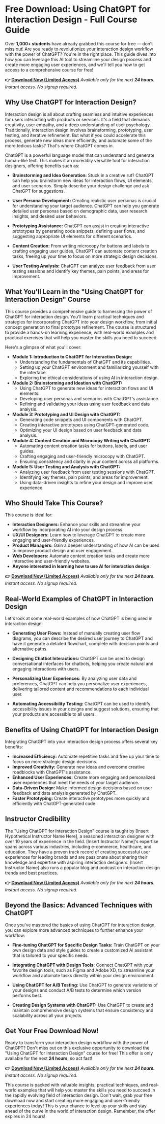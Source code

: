 # Free Download: Using ChatGPT for Interaction Design - Full Course Guide

Over **1,000+ students** have already grabbed this course for free — don’t miss out!
Are you ready to revolutionize your interaction design workflow with the power of ChatGPT? You're in the right place. This guide dives into how you can leverage this AI tool to streamline your design process and create more engaging user experiences, and we'll tell you how to get access to a comprehensive course for free!

**👉 [Download Now (Limited Access)](https://udemywork.com/using-chatgpt-for-interaction-design)**
_Available only for the next **24 hours**. Instant access. No signup required._

## Why Use ChatGPT for Interaction Design?

Interaction design is all about crafting seamless and intuitive experiences for users interacting with products or services. It's a field that demands creativity, user empathy, and a deep understanding of user psychology. Traditionally, interaction design involves brainstorming, prototyping, user testing, and iterative refinement. But what if you could accelerate this process, generate new ideas more efficiently, and automate some of the more tedious tasks? That's where ChatGPT comes in.

ChatGPT is a powerful language model that can understand and generate human-like text. This makes it an incredibly versatile tool for interaction designers, offering benefits such as:

*   **Brainstorming and Idea Generation:** Stuck in a creative rut? ChatGPT can help you brainstorm new ideas for interaction flows, UI elements, and user scenarios. Simply describe your design challenge and ask ChatGPT for suggestions.

*   **User Persona Development:** Creating realistic user personas is crucial for understanding your target audience. ChatGPT can help you generate detailed user personas based on demographic data, user research insights, and desired user behaviors.

*   **Prototyping Assistance:** ChatGPT can assist in creating interactive prototypes by generating code snippets, defining user flows, and suggesting appropriate UI elements for different scenarios.

*   **Content Creation:** From writing microcopy for buttons and labels to crafting engaging user guides, ChatGPT can automate content creation tasks, freeing up your time to focus on more strategic design decisions.

*   **User Testing Analysis:** ChatGPT can analyze user feedback from user testing sessions and identify key themes, pain points, and areas for improvement.

## What You'll Learn in the "Using ChatGPT for Interaction Design" Course

This course provides a comprehensive guide to harnessing the power of ChatGPT for interaction design. You'll learn practical techniques and strategies for incorporating ChatGPT into your design workflow, from initial concept generation to final prototype refinement. The course is structured to provide a hands-on learning experience, with real-world examples and practical exercises that will help you master the skills you need to succeed.

Here's a glimpse of what you'll cover:

*   **Module 1: Introduction to ChatGPT for Interaction Design:**
    *   Understanding the fundamentals of ChatGPT and its capabilities.
    *   Setting up your ChatGPT environment and familiarizing yourself with the interface.
    *   Exploring the ethical considerations of using AI in interaction design.
*   **Module 2: Brainstorming and Ideation with ChatGPT:**
    *   Using ChatGPT to generate new ideas for interaction flows and UI elements.
    *   Developing user personas and scenarios with ChatGPT's assistance.
    *   Refining and validating your ideas using user feedback and data analysis.
*   **Module 3: Prototyping and UI Design with ChatGPT:**
    *   Generating code snippets and UI components with ChatGPT.
    *   Creating interactive prototypes using ChatGPT-generated code.
    *   Optimizing your UI design based on user feedback and data analysis.
*   **Module 4: Content Creation and Microcopy Writing with ChatGPT:**
    *   Automating content creation tasks for buttons, labels, and user guides.
    *   Crafting engaging and user-friendly microcopy with ChatGPT.
    *   Ensuring consistency and clarity in your content across all platforms.
*   **Module 5: User Testing and Analysis with ChatGPT:**
    *   Analyzing user feedback from user testing sessions with ChatGPT.
    *   Identifying key themes, pain points, and areas for improvement.
    *   Using data-driven insights to refine your design and improve user experience.

## Who Should Take This Course?

This course is ideal for:

*   **Interaction Designers:** Enhance your skills and streamline your workflow by incorporating AI into your design process.
*   **UX/UI Designers:** Learn how to leverage ChatGPT to create more engaging and user-friendly experiences.
*   **Product Managers:** Gain a deeper understanding of how AI can be used to improve product design and user engagement.
*   **Web Developers:** Automate content creation tasks and create more interactive and user-friendly websites.
*   **Anyone interested in learning how to use AI for interaction design.**

**👉 [Download Now (Limited Access)](https://udemywork.com/using-chatgpt-for-interaction-design)**
_Available only for the next **24 hours**. Instant access. No signup required._

## Real-World Examples of ChatGPT in Interaction Design

Let's look at some real-world examples of how ChatGPT is being used in interaction design:

*   **Generating User Flows:** Instead of manually creating user flow diagrams, you can describe the desired user journey to ChatGPT and have it generate a detailed flowchart, complete with decision points and alternative paths.

*   **Designing Chatbot Interactions:** ChatGPT can be used to design conversational interfaces for chatbots, helping you create natural and engaging interactions with users.

*   **Personalizing User Experiences:** By analyzing user data and preferences, ChatGPT can help you personalize user experiences, delivering tailored content and recommendations to each individual user.

*   **Automating Accessibility Testing:** ChatGPT can be used to identify accessibility issues in your designs and suggest solutions, ensuring that your products are accessible to all users.

## Benefits of Using ChatGPT for Interaction Design

Integrating ChatGPT into your interaction design process offers several key benefits:

*   **Increased Efficiency:** Automate repetitive tasks and free up your time to focus on more strategic design decisions.
*   **Improved Creativity:** Generate new ideas and overcome creative roadblocks with ChatGPT's assistance.
*   **Enhanced User Experiences:** Create more engaging and personalized user experiences that meet the needs of your target audience.
*   **Data-Driven Design:** Make informed design decisions based on user feedback and data analysis generated by ChatGPT.
*   **Faster Prototyping:** Create interactive prototypes more quickly and efficiently with ChatGPT-generated code.

## Instructor Credibility

The "Using ChatGPT for Interaction Design" course is taught by [Insert Hypothetical Instructor Name Here], a seasoned interaction designer with over 10 years of experience in the field. [Insert Instructor Name]'s expertise spans across various industries, including e-commerce, healthcare, and education. They have a proven track record of creating successful user experiences for leading brands and are passionate about sharing their knowledge and expertise with aspiring interaction designers. [Insert Instructor Name] also runs a popular blog and podcast on interaction design trends and best practices.

**👉 [Download Now (Limited Access)](https://udemywork.com/using-chatgpt-for-interaction-design)**
_Available only for the next **24 hours**. Instant access. No signup required._

## Beyond the Basics: Advanced Techniques with ChatGPT

Once you've mastered the basics of using ChatGPT for interaction design, you can explore more advanced techniques to further enhance your workflow:

*   **Fine-tuning ChatGPT for Specific Design Tasks:** Train ChatGPT on your own design data and style guides to create a customized AI assistant that is tailored to your specific needs.

*   **Integrating ChatGPT with Design Tools:** Connect ChatGPT with your favorite design tools, such as Figma and Adobe XD, to streamline your workflow and automate tasks directly within your design environment.

*   **Using ChatGPT for A/B Testing:** Use ChatGPT to generate variations of your designs and conduct A/B tests to determine which version performs best.

*   **Creating Design Systems with ChatGPT:** Use ChatGPT to create and maintain comprehensive design systems that ensure consistency and scalability across all your projects.

## Get Your Free Download Now!

Ready to transform your interaction design workflow with the power of ChatGPT? Don't miss out on this exclusive opportunity to download the "Using ChatGPT for Interaction Design" course for free! This offer is only available for the next **24 hours**, so act fast!

**👉 [Download Now (Limited Access)](https://udemywork.com/using-chatgpt-for-interaction-design)**
_Available only for the next **24 hours**. Instant access. No signup required._

This course is packed with valuable insights, practical techniques, and real-world examples that will help you master the skills you need to succeed in the rapidly evolving field of interaction design. Don't wait, grab your free download now and start creating more engaging and user-friendly experiences today! This is your chance to level up your skills and stay ahead of the curve in the world of interaction design. Remember, the offer expires in 24 hours!
